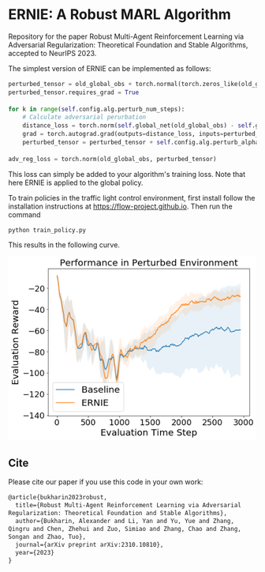 # ERNIE: A Robust MARL Algorithm
Repository for the paper Robust Multi-Agent Reinforcement Learning via Adversarial Regularization: Theoretical Foundation and Stable Algorithms, accepted to NeurIPS 2023.

The simplest version of ERNIE can be implemented as follows:
```python
perturbed_tensor = old_global_obs + torch.normal(torch.zeros_like(old_global_obs), torch.ones_like(old_global_obs) * 1e-3)
perturbed_tensor.requires_grad = True

for k in range(self.config.alg.perturb_num_steps):
	# Calculate adversarial perurbation
	distance_loss = torch.norm(self.global_net(old_global_obs) - self.global_net(perturbed_tensor), p="fro")
	grad = torch.autograd.grad(outputs=distance_loss, inputs=perturbed_tensor, grad_outputs=torch.ones_like(loss), retain_graph=True, create_graph=True)[0]
	perturbed_tensor = perturbed_tensor + self.config.alg.perturb_alpha * grad * torch.abs(old_global_obs.detach())

adv_reg_loss = torch.norm(old_global_obs, perturbed_tensor)
```
This loss can simply be added to your algorithm's training loss. Note that here ERNIE is applied to the global policy.

To train policies in the traffic light control environment, first install follow the installation instructions at https://flow-project.github.io. Then run the command
```
python train_policy.py
```
This results in the following curve.

![alt text](ernie_example.png)

## Cite
Please cite our paper if you use this code in your own work:

```
@article{bukharin2023robust,
  title={Robust Multi-Agent Reinforcement Learning via Adversarial Regularization: Theoretical Foundation and Stable Algorithms},
  author={Bukharin, Alexander and Li, Yan and Yu, Yue and Zhang, Qingru and Chen, Zhehui and Zuo, Simiao and Zhang, Chao and Zhang, Songan and Zhao, Tuo},
  journal={arXiv preprint arXiv:2310.10810},
  year={2023}
}
```
